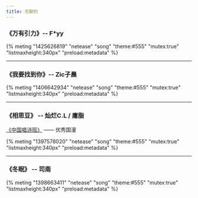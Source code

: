 ```yaml
---
title: 无聊的
---
```


### 《万有引力》-- F*yy

{% meting "1425626819" "netease" "song" "theme:#555" "mutex:true" "listmaxheight:340px" "preload:metadata" %}

---
###  《我要找到你》-- Zic子晨


{% meting "1406642934" "netease" "song" "theme:#555" "mutex:true" "listmaxheight:340px" "preload:metadata" %}

---
### 《相思豆》 --  灿烂C.L / 庸脂

 [《中国唱诗班》](https://www.bilibili.com/bangumi/play/ss6499) —— 优秀国漫

{% meting "1397578020" "netease" "song" "theme:#555" "mutex:true" "listmaxheight:340px" "preload:metadata" %}

---

### 《冬眠》 -- 司南

{% meting "1398663411" "netease" "song" "theme:#555" "mutex:true" "listmaxheight:340px" "preload:metadata" %}